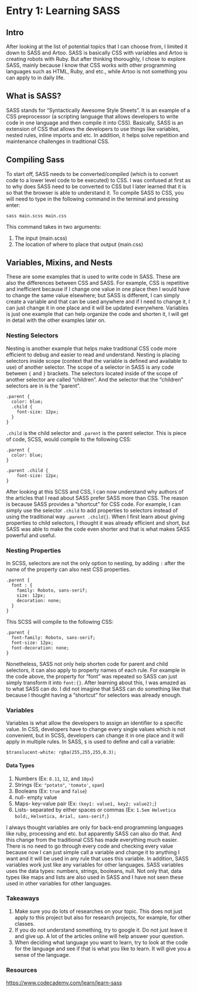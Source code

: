 # Entry 1: Learning SASS

## Intro
After looking at the list of potential topics that I can choose from, I limited it down to SASS and Artoo. SASS is basically CSS with variables and Artoo is creating robots with Ruby. But after thinking thoroughly, I chose to explore SASS, mainly because I know that CSS works with other programming languages such as HTML, Ruby, and etc., while Artoo is not something you can apply to in daily life.

## What is SASS?
SASS stands for “Syntactically Awesome Style Sheets”. It is an example of a CSS preprocessor (a scripting language that allows developers to write code in one language and then compile it into CSS). Basically, SASS is an extension of CSS that allows the developers to use things like variables, nested rules, inline imports and etc. In addition, it helps solve repetition and maintenance challenges in traditional CSS.

## Compiling Sass
To start off, SASS needs to be converted/compiled (which is to convert code to a lower level code to be executed) to CSS. I was confused at first as to why does SASS need to be converted to CSS but I later learned that it is so that the browser is able to understand it. To compile SASS to CSS, you will need to type in the following command in the terminal and pressing enter:

```sass main.scss main.css```

This command takes in two arguments:
1. The input (main.scss)
2. The location of where to place that output (main.css)

## Variables, Mixins, and Nests
These are some examples that is used to write code in SASS. These are also the differences between CSS and SASS. For example, CSS is repetitive and inefficient because if I change one value in one place then I would have to change the same value elsewhere; but SASS is different, I can simply create a variable and that can be used anywhere and if I need to change it, I can just change it in one place and it will be updated everywhere. Variables is just one example that can help organize the code and shorten it, I will get in detail with the other examples later on.

### Nesting Selectors
Nesting is another example that helps make traditional CSS code more efficient to debug and easier to read and understand. Nesting is placing selectors inside scope (context that the variable is defined and available to use) of another selector. The scope of a selector in SASS is any code between ```{``` and ```}``` brackets. The selectors located inside of the scope of another selector are called “children”. And the selector that the “children” selectors are in is the “parent”.

```
.parent {
  color: blue;
  .child {
    font-size: 12px;
  }
} 
```

```.child``` is the child selector and ```.parent``` is the parent selector.
This is piece of code, SCSS, would compile to the following CSS:

```
.parent {
  color: blue;
}

.parent .child {
    font-size: 12px;
}
```

After looking at this SCSS and CSS, I can now understand why authors of the articles that I read about SASS prefer SASS more than CSS. The reason is because SASS provides a “shortcut” for CSS code. For example, I can simply use the selector ```.child``` to add properties to selectors instead of using the traditional way ```.parent .child{}```. When I first learn about giving properties to child selectors, I thought it was already efficient and short, but SASS was able to make the code even shorter and that is what makes SASS powerful and useful.

### Nesting Properties
In SCSS, selectors are not the only option to nesting, by adding ```:``` after the name of the property can also nest CSS properties.

```
.parent {
  font : {
    family: Roboto, sans-serif;
    size: 12px;
    decoration: none;
  }
}
```

This SCSS will compile to the following CSS:

```
.parent {
  font-family: Roboto, sans-serif;
  font-size: 12px;
  font-decoration: none;
}
```

Nonetheless, SASS not only help shorten code for parent and child selectors, it can also apply to property names of each rule. For example in the code above, the property for “font” was repeated so SASS can just simply transform it into ```font:{}```. After learning about this, I was amazed as to what SASS can do. I did not imagine that SASS can do something like that because I thought having a “shortcut” for selectors was already enough.

### Variables
Variables is what allow the developers to assign an identifier to a specific value. In CSS, developers have to change every single values which is not convenient, but in SCSS, developers can change it in one place and it will apply in multiple rules. In SASS, ```$``` is used to define and call a variable:

```$translucent-white: rgba(255,255,255,0.3);```

#### Data Types
1. Numbers (Ex: ```8.11```, ```12```, and ```10px```)
2. Strings (Ex: ```"potato"```, ```'tomato'```, ```span```)
3. Booleans (Ex: ```true``` and ```false```)
4. null- empty value
5. Maps- key-value pair (Ex: ```(key1: value1, key2: value2);```)
6. Lists- separated by either spaces or commas (Ex: ```1.5em Helvetica bold;```, ```Helvetica, Arial, sans-serif;```)

I always thought variables are only for back-end programming languages like ruby, processing and etc. but apparently SASS can also do that. And this change from the traditional CSS has made everything much easier. There is no need to go through every code and checking every value because now I can just simple call a variable and change it to anything I want and it will be used in any rule that uses this variable. In addition, SASS variables work just like any variables for other languages. SASS variables uses the data types: numbers, strings, booleans, null. Not only that, data types like maps and lists are also used in SASS and I have not seen these used in other variables for other languages. 

### Takeaways
1. Make sure you do lots of researches on your topic. This does not just apply to this project but also for research projects, for example, for other classes.
2. If you do not understand something, try to google it. Do not just leave it and give up. A lot of the articles online will help answer your question.
3. When deciding what language you want to learn, try to look at the code for the language and see if that is what you like to learn. It will give you a sense of the language.

### Resources
https://www.codecademy.com/learn/learn-sass